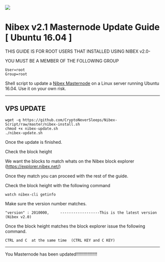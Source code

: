 ![](https://cdn.discordapp.com/attachments/460803845614862337/462105794498789376/Nibex.png)

# Nibex v2.1 Masternode Update Guide [ Ubuntu 16.04 ]

THIS GUIDE IS FOR ROOT USERS THAT INSTALLED USING NIBEX v2.0-

YOU MUST BE A MEMBER OF THE FOLLOWING GROUP
```
User=root
Group=root
```

Shell script to update a [Nibex Masternode](https://www.nibex.net/) on a Linux server running Ubuntu 16.04. Use it on your own risk.
***

## VPS UPDATE
```
wget -q https://github.com/CryptoNeverSleeps/Nibex-Script/raw/master/nibex-install.sh
chmod +x nibex-update.sh
./nibex-update.sh
```
Once the update is finished.

Check the block height

We want the blocks to match whats on the Nibex block explorer (https://explorer.nibex.net/)

Once they match you can proceed with the rest of the guide.

Check the block height with the following command
```
watch nibex-cli getinfo
```
Make sure the version number matches.
```
"version" : 2010000,     ------------------This is the latest version (Nibex v2.0)
```

Once the block height matches the block explorer issue the following command.
```
CTRL and C  at the same time  (CTRL KEY and C KEY)
```
***

You Masternode has been updated!!!!!!!!!!!!!!!!!
